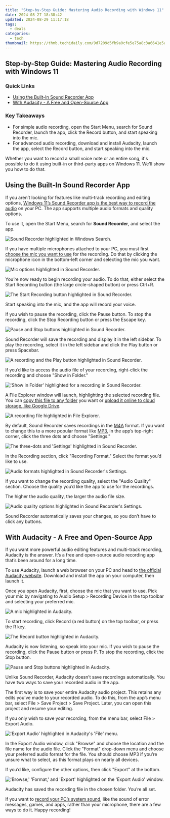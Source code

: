 ```yaml
---
title: "Step-by-Step Guide: Mastering Audio Recording with Windows 11"
date: 2024-08-27 18:38:42
updated: 2024-08-29 11:17:18
tags:
  - deals
categories:
  - tech
thumbnail: https://thmb.techidaily.com/9d7209d5fb9a0cfe5e75a8c3a6641e5ae9f76e0cf05800aca156d25ea3fa017f.jpg
---
```


## Step-by-Step Guide: Mastering Audio Recording with Windows 11

### Quick Links

* [Using the Built-In Sound Recorder App](https://tech-haven.techidaily.com/politeness-protocols-for-conversing-with-ai-personalities-like-chatgpt-amazon-alexa-and-apples-siri/)
* [With Audacity - A Free and Open-Source App](https://some-tips.techidaily.com/in-2024-top-trending-images-tales-behind-the-graphics/)

### Key Takeaways

* For simple audio recording, open the Start Menu, search for Sound Recorder, launch the app, click the Record button, and start speaking into the mic.
* For advanced audio recording, download and install Audacity, launch the app, select the Record button, and start speaking into the mic.

 Whether you want to record a small voice note or an entire song, it's possible to do it using built-in or third-party apps on Windows 11\. We'll show you how to do that. 

##  Using the Built-In Sound Recorder App

 If you aren’t looking for features like multi-track recording and editing options, [Windows 11’s Sound Recorder app is the best way to record the audio](https://fox-access.techidaily.com/2024-approved-explore-top-5-apps-combining-photography-and-soundscape/) on your PC. The app supports multiple audio formats and quality options.

 To use it, open the Start Menu, search for **Sound Recorder**, and select the app.

![Sound Recorder highlighted in Windows Search.](https://static1.howtogeekimages.com/wordpress/wp-content/uploads/2024/01/1-launch-sound-recorder.jpg) 

 If you have multiple microphones attached to your PC, you must first [choose the mic you want to use](https://instagram-video-recordings.techidaily.com/2024-approved-cultivating-commerce-on-instagram-partnering-with-profitable-brands/) for the recording. Do that by clicking the microphone icon in the bottom-left corner and selecting the mic you want. 

![Mic options highlighted in Sound Recorder.](https://static1.howtogeekimages.com/wordpress/wp-content/uploads/2024/01/2-choose-mic-sound-recorder.jpg) 

 You’re now ready to begin recording your audio. To do that, either select the Start Recording button (the large circle-shaped button) or press Ctrl+R.

![The Start Recording button highlighted in Sound Recorder.](https://static1.howtogeekimages.com/wordpress/wp-content/uploads/2024/01/3-start-recording-sound-recorder.jpg) 

 Start speaking into the mic, and the app will record your voice.

 If you wish to pause the recording, click the Pause button. To stop the recording, click the Stop Recording button or press the Escape key.

![Pause and Stop buttons highlighted in Sound Recorder.](https://static1.howtogeekimages.com/wordpress/wp-content/uploads/2024/01/4-pause-stop-recording-sound-recorder.jpg) 

 Sound Recorder will save the recording and display it in the left sidebar. To play the recording, select it in the left sidebar and click the Play button or press Spacebar.

![A recording and the Play button highlighted in Sound Recorder.](https://static1.howtogeekimages.com/wordpress/wp-content/uploads/2024/01/5-play-recording-sound-recorder.jpg) 

 If you’d like to access the audio file of your recording, right-click the recording and choose "Show in Folder."

!['Show in Folder' highlighted for a recording in Sound Recorder.](https://static1.howtogeekimages.com/wordpress/wp-content/uploads/2024/01/6-view-recording-file-sound-recorder.jpg) 

 A File Explorer window will launch, highlighting the selected recording file. You can [copy this file to any folder](https://twitter-videos.techidaily.com/new-in-2024-gain-twitter-gifs-for-pc-download-made-simple/) you want or [upload it online to cloud storage, like Google Drive](https://data-wizards.techidaily.com/effortless-tactics-for-better-footage/).

![A recording file highlighted in File Explorer.](https://static1.howtogeekimages.com/wordpress/wp-content/uploads/2024/01/7-sound-recorder-audio-file.jpg) 

 By default, Sound Recorder saves recordings in the [M4A](https://eaxpv-info.techidaily.com/new-gastronomy-gurus-essential-chefs-to-subscribe-to-for-2024/) format. If you want to change this to a more popular format like [MP3](https://instagram-video-recordings.techidaily.com/updated-in-2024-turning-insta-vids-into-music-your-complete-guide/), in the app’s top-right corner, click the three dots and choose "Settings."

![The three-dots and 'Settings' highlighted in Sound Recorder.](https://static1.howtogeekimages.com/wordpress/wp-content/uploads/2024/01/8-sound-recorder-settings.jpg) 

 In the Recording section, click "Recording Format." Select the format you’d like to use.

![Audio formats highlighted in Sound Recorder's Settings.](https://static1.howtogeekimages.com/wordpress/wp-content/uploads/2024/01/9-sound-recorder-audio-format.jpg) 

 If you want to change the recording quality, select the "Audio Quality" section. Choose the quality you’d like the app to use for the recordings.

 The higher the audio quality, the larger the audio file size.

![Audio quality options highlighted in Sound Recorder's Settings.](https://static1.howtogeekimages.com/wordpress/wp-content/uploads/2024/01/10-sound-recorder-audio-quality.jpg) 

 Sound Recorder automatically saves your changes, so you don’t have to click any buttons.

##  With Audacity - A Free and Open-Source App

 If you want more powerful audio editing features and multi-track recording, Audacity is the answer. It’s a free and open-source audio recording app that’s been around for a long time. 

 To use Audacity, launch a web browser on your PC and head to [the official Audacity website](https://www.audacityteam.org/). Download and install the app on your computer, then launch it.

 Once you open Audacity, first, choose the mic that you want to use. Pick your mic by navigating to Audio Setup > Recording Device in the top toolbar and selecting your preferred mic.

![A mic highlighted in Audacity.](https://static1.howtogeekimages.com/wordpress/wp-content/uploads/2024/01/11-audacity-choose-mic.jpg) 

 To start recording, click Record (a red button) on the top toolbar, or press the R key.

![The Record button highlighted in Audacity.](https://static1.howtogeekimages.com/wordpress/wp-content/uploads/2024/01/12-audacity-start-recording.jpg) 

 Audacity is now listening, so speak into your mic. If you wish to pause the recording, click the Pause button or press P. To stop the recording, click the Stop button.

![Pause and Stop buttons highlighted in Audacity.](https://static1.howtogeekimages.com/wordpress/wp-content/uploads/2024/01/13-audacity-pause-stop-recording.jpg) 

 Unlike Sound Recorder, Audacity doesn’t save recordings automatically. You have two ways to save your recorded audio in the app.

 The first way is to save your entire Audacity audio project. This retains any edits you’ve made to your recorded audio. To do this, from the app’s menu bar, select File > Save Project > Save Project. Later, you can open this project and resume your editing.

 If you only wish to save your recording, from the menu bar, select File > Export Audio.

!['Export Audio' highlighted in Audacity's 'File' menu.](https://static1.howtogeekimages.com/wordpress/wp-content/uploads/2024/01/14-audacity-export-audio.jpg) 

 In the Export Audio window, click "Browse" and choose the location and the file name for the audio file. Click the "Format" drop-down menu and choose your preferred audio format for the file. You should choose MP3 if you’re unsure what to select, as this format plays on nearly all devices. 

 If you’d like, configure the other options, then click "Export" at the bottom.

!['Browse,' 'Format,' and 'Export' highlighted on the 'Export Audio' window.](https://static1.howtogeekimages.com/wordpress/wp-content/uploads/2024/01/15-audacity-save-recording.jpg) 

 Audacity has saved the recording file in the chosen folder. You’re all set.

 If you want to [record your PC’s system sound](https://ios-unlock.techidaily.com/in-2024-easy-steps-on-how-to-create-a-new-apple-id-account-on-iphone-12-pro-by-drfone-ios/), like the sound of error messages, games, and apps, rather than your microphone, there are a few ways to do it. Happy recording!

<ins class="adsbygoogle"
     style="display:block"
     data-ad-format="autorelaxed"
     data-ad-client="ca-pub-7571918770474297"
     data-ad-slot="1223367746"></ins>



<ins class="adsbygoogle"
     style="display:block"
     data-ad-client="ca-pub-7571918770474297"
     data-ad-slot="8358498916"
     data-ad-format="auto"
     data-full-width-responsive="true"></ins>
